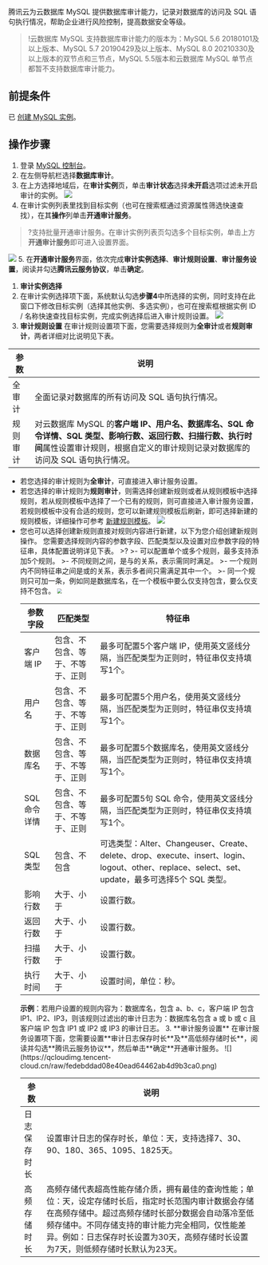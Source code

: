腾讯云为云数据库 MySQL 提供数据库审计能力，记录对数据库的访问及 SQL 语句执行情况，帮助企业进行风险控制，提高数据安全等级。  
>!云数据库 MySQL 支持数据库审计能力的版本为：MySQL 5.6 20180101及以上版本、MySQL 5.7 20190429及以上版本、MySQL 8.0 20210330及以上版本的双节点和三节点，MySQL 5.5版本和云数据库 MySQL 单节点都暂不支持数据库审计能力。
>

## 前提条件
已 [创建 MySQL 实例](https://cloud.tencent.com/document/product/236/46433)。

## 操作步骤
1. 登录 [MySQL 控制台](https://console.cloud.tencent.com/dls/mysql)。
2. 在左侧导航栏选择**数据库审计**。
3. 在上方选择地域后，在**审计实例**页，单击**审计状态**选择**未开启**选项过滤未开启审计的实例。
![](https://qcloudimg.tencent-cloud.cn/raw/5695925d0a3b69be2b770e511715b094.png)
4. 在审计实例列表里找到目标实例（也可在搜索框通过资源属性筛选快速查找），在其**操作**列单击**开通审计服务**。
>?支持批量开通审计服务。在审计实例列表页勾选多个目标实例，单击上方**开通审计服务**即可进入设置界面。
>
![](https://qcloudimg.tencent-cloud.cn/raw/0b42f27b6d06f1582aaf5add46a90a8e.png)
5. 在**开通审计服务**界面，依次完成**审计实例选择**、**审计规则设置**、**审计服务设置**，阅读并勾选**腾讯云服务协议**，单击**确定**。
 1. **审计实例选择**
1. 在审计实例选择项下面，系统默认勾选**步骤4**中所选择的实例，同时支持在此窗口下修改目标实例（选择其他实例、多选实例），也可在搜索框根据实例 ID / 名称快速查找目标实例，完成实例选择后进入审计规则设置。
![](https://qcloudimg.tencent-cloud.cn/raw/2e7efaa24318d29aa0ad87725ba60e5b.png)
 2. **审计规则设置**
在审计规则设置项下面，您需要选择规则为**全审计**或者**规则审计**，两者详细对比说明见下表。
<table>
<thead><tr><th>参数</th><th>说明</th></tr></thead>
<tbody><tr>
<td>全审计</td>
<td>全面记录对数据库的所有访问及 SQL 语句执行情况。</td></tr>
<tr>
<td>规则审计</td>
<td>对云数据库 MySQL 的<strong>客户端 IP、用户名、数据库名、SQL 命令详情、SQL 类型、影响行数、返回行数、扫描行数、执行时间</strong>属性设置审计规则，根据自定义的审计规则记录对数据库的访问及 SQL 语句执行情况。</td></tr>
</tbody></table>
<ul><li>若您选择的审计规则为<b>全审计</b>，可直接进入审计服务设置。</li>
<li>若您选择的审计规则为<b>规则审计</b>，则需选择创建新规则或者从规则模板中选择规则，若从规则模板中选择了一个已有的规则，则可直接进入审计服务设置，若规则模板中没有合适的规则，您可以新建规则模板后刷新，即可选择新建的规则模板，详细操作可参考 <a href="">新建规则模板</a>。
<img src="https://qcloudimg.tencent-cloud.cn/raw/3a96b950b4c77695f31f163b28ede982.png" >
</li>
<li>您也可以选择创建新规则直接对规则内容进行新建，以下为您介绍创建新规则操作。
您需要选择规则内容的参数字段、匹配类型以及设置对应参数字段的特征串，具体配置说明详见下表。
>?
>- 可以配置单个或多个规则，最多支持添加5个规则。
>- 不同规则之间，是与的关系，表示需同时满足。
>- 一个规则内不同特征串之间是或的关系，表示多者间只需满足其中一个。
>- 同一个规则只可加一条，例如同是数据库名，在一个模板中要么仅支持包含，要么仅支持不包含。
<img src="https://qcloudimg.tencent-cloud.cn/raw/951d3f975502316e80550faaae53b893.png"  style="zoom:60%;"></li>
<table>
<thead><tr><th>参数字段</th><th>匹配类型</th><th>特征串</th></tr>
</thead>
<tbody><tr>
<td>客户端 IP</td>
<td>包含、不包含、等于、不等于、正则</td>
<td>最多可配置5个客户端 IP，使用英文竖线分隔，当匹配类型为正则时，特征串仅支持填写1个。</td></tr>
<tr>
<td>用户名</td>
<td>包含、不包含、等于、不等于、正则</td>
<td>最多可配置5个用户名，使用英文竖线分隔，当匹配类型为正则时，特征串仅支持填写1个。</td></tr>
<tr>
<td>数据库名</td>
<td>包含、不包含、等于、不等于、正则</td>
<td>最多可配置5个数据库名，使用英文竖线分隔，当匹配类型为正则时，特征串仅支持填写1个。</td></tr>
<tr>
<td>SQL 命令详情</td>
<td>包含、不包含、等于、不等于、正则</td>
<td>最多可配置5句 SQL 命令，使用英文竖线分隔，当匹配类型为正则时，特征串仅支持填写1个。</td></tr>
<tr>
<td>SQL 类型</td>
<td>包含、不包含</td>
<td>可选类型：Alter、Changeuser、Create、delete、drop、execute、insert、login、logout、other、replace、select、set、update，最多可选择5个 SQL 类型。</td></tr>
<tr>
<td>影响行数</td>
<td>大于、小于</td>
<td>设置行数。</td></tr>
<tr>
<td>返回行数</td>
<td>大于、小于</td>
<td>设置行数。</td></tr>
<tr>
<td>扫描行数</td>
<td>大于、小于</td>
<td>设置行数。</td></tr>
<tr>
<td>执行时间</td>
<td>大于、小于</td>
<td>设置时间，单位：秒。</td></tr>
</tbody></table>
<b>示例</b>：若用户设置的规则内容为：数据库名，包含 a、b、c，客户端 IP 包含 IP1、IP2、IP3，则该规则过滤出的审计日志为：数据库名包含 a 或 b 或 c 且客户端 IP 包含 IP1 或 IP2 或 IP3 的审计日志。
 3. **审计服务设置**
在审计服务设置项下面，您需要设置**审计日志保存时长**及**高低频存储时长**，阅读并勾选**腾讯云服务协议**，然后单击**确定**开通审计服务。
![](https://qcloudimg.tencent-cloud.cn/raw/fedebddad08e40ead64462ab4d9b3ca0.png)
<table>
<thead><tr><th>参数</th><th>说明</th></tr></thead>
<tbody><tr>
<td>日志保存时长</td>
<td>设置审计日志的保存时长，单位：天，支持选择7、30、90、180、365、1095、1825天。</td></tr>
<tr>
<td>高频存储时长</td>
<td>高频存储代表超高性能存储介质，拥有最佳的查询性能；单位：天，设定存储时长后，指定时长范围内审计数据会存储在高频存储中。超过高频存储时长部分数据会自动落冷至低频存储中。不同存储支持的审计能力完全相同，仅性能差异。例如：日志保存时长设置为30天，高频存储时长设置为7天，则低频存储时长默认为23天。</td></tr>
</tbody></table>


